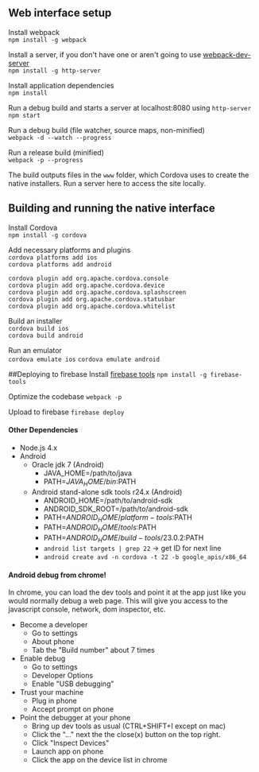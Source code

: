 ## Web interface setup
Install webpack  
`npm install -g webpack`  

Install a server, if you don't have one or aren't going to use [webpack-dev-server](https://webpack.github.io/docs/webpack-dev-server.html)  
`npm install -g http-server`  

Install application dependencies  
`npm install`

Run a debug build and starts a server at localhost:8080 using `http-server`  
`npm start`  

Run a debug build (file watcher, source maps, non-minified)  
`webpack -d --watch --progress`

Run a release build (minified)  
`webpack -p --progress`

The build outputs files in the `www` folder, which Cordova uses to create the native installers. Run a server here to access the site locally. 

## Building and running the native interface
Install Cordova  
`npm install -g cordova`  

Add necessary platforms and plugins  
`cordova platforms add ios`  
`cordova platforms add android`  

`cordova plugin add org.apache.cordova.console`  
`cordova plugin add org.apache.cordova.device`  
`cordova plugin add org.apache.cordova.splashscreen`  
`cordova plugin add org.apache.cordova.statusbar`  
`cordova plugin add org.apache.cordova.whitelist`  

Build an installer  
`cordova build ios`  
`cordova build android`  

Run an emulator  
`cordova emulate ios`
`cordova emulate android`

##Deploying to firebase
Install [firebase tools](https://www.firebase.com/docs/hosting/quickstart.html)
`npm install -g firebase-tools`

Optimize the codebase
`webpack -p`

Upload to firebase
`firebase deploy`

#### Other Dependencies
* Node.js 4.x
* Android
  * Oracle jdk 7 (Android)
    * JAVA_HOME=/path/to/java
    * PATH=$JAVA_HOME/bin:$PATH
  * Android stand-alone sdk tools r24.x (Android)
    * ANDROID_HOME=/path/to/android-sdk
    * ANDROID_SDK_ROOT=/path/to/android-sdk
    * PATH=$ANDROID_HOME/platform-tools:$PATH
    * PATH=$ANDROID_HOME/tools:$PATH
    * PATH=$ANDROID_HOME/build-tools/23.0.2:$PATH
    * `android list targets | grep 22` -> get ID for next line
    * `android create avd -n cordova -t 22 -b google_apis/x86_64`

#### Android debug from chrome!
In chrome, you can load the dev tools and point it at the app just like you
would normally debug a web page. This will give you access to the javascript
console, network, dom inspector, etc.

* Become a developer
  * Go to settings
  * About phone
  * Tab the "Build number" about 7 times
* Enable debug
  * Go to settings
  * Developer Options
  * Enable "USB debugging"
* Trust your machine
  * Plug in phone
  * Accept prompt on phone
* Point the debugger at your phone
  * Bring up dev tools as usual (CTRL+SHIFT+I except on mac)
  * Click the "..." next the the close(x) button on the top right.
  * Click "Inspect Devices"
  * Launch app on phone
  * Click the app on the device list in chrome
